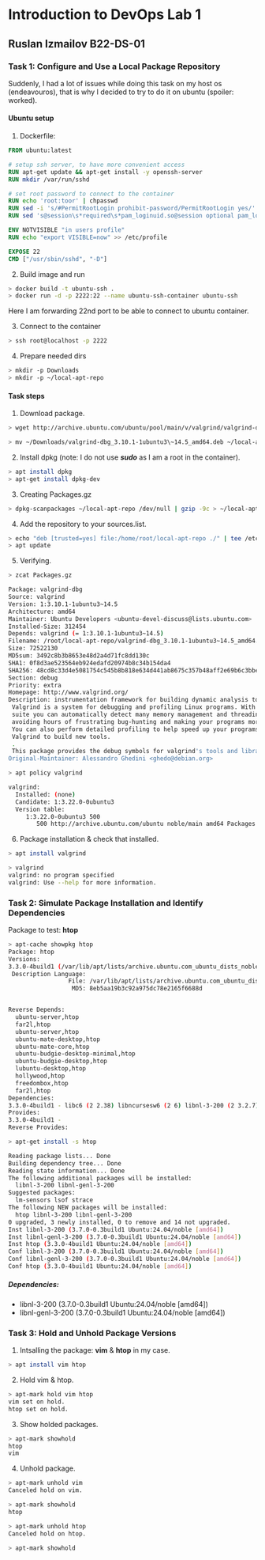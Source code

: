 # Introduction to DevOps Lab 1
## Ruslan Izmailov B22-DS-01 

### Task 1: Configure and Use a Local Package Repository        

Suddenly, I had a lot of issues while doing this task on my host os (endeavouros), that is why I decided to try to do it on ubuntu (spoiler: worked).

#### Ubuntu setup
1) Dockerfile: 
```Dockerfile
FROM ubuntu:latest

# setup ssh server, to have more convenient access
RUN apt-get update && apt-get install -y openssh-server
RUN mkdir /var/run/sshd

# set root password to connect to the container
RUN echo 'root:toor' | chpasswd
RUN sed -i 's/#PermitRootLogin prohibit-password/PermitRootLogin yes/' /etc/ssh/sshd_config
RUN sed 's@session\s*required\s*pam_loginuid.so@session optional pam_loginuid.so@g' -i /etc/pam.d/sshd

ENV NOTVISIBLE "in users profile"
RUN echo "export VISIBLE=now" >> /etc/profile

EXPOSE 22
CMD ["/usr/sbin/sshd", "-D"]
``` 
2) Build image and run 
```sh
> docker build -t ubuntu-ssh .
> docker run -d -p 2222:22 --name ubuntu-ssh-container ubuntu-ssh
```
Here I am forwarding 22nd port to be able to connect to ubuntu container. 

3) Connect to the container
```sh 
> ssh root@localhost -p 2222
```

4) Prepare needed dirs
```sh
> mkdir -p Downloads     
> mkdir -p ~/local-apt-repo
```
#### Task steps          
1) Download package.
```sh
> wget http://archive.ubuntu.com/ubuntu/pool/main/v/valgrind/valgrind-dbg_3.10.1-1ubuntu3~14.5_amd64.deb -P ~/Downloads/

> mv ~/Downloads/valgrind-dbg_3.10.1-1ubuntu3\~14.5_amd64.deb ~/local-apt-repo
``` 

2) Install dpkg  (note: I do not use ___sudo___ as I am a root in the container).
```sh
> apt install dpkg
> apt-get install dpkg-dev
```

3)  Creating Packages.gz    
```sh
> dpkg-scanpackages ~/local-apt-repo /dev/null | gzip -9c > ~/local-apt-repo/Packages.gz
```

4) Add the repository to your sources.list.
```sh
> echo "deb [trusted=yes] file:/home/root/local-apt-repo ./" | tee /etc/apt/sources.list.d/local-apt-repo.list
> apt update
```
5) Verifying.
```sh
> zcat Packages.gz

Package: valgrind-dbg
Source: valgrind
Version: 1:3.10.1-1ubuntu3~14.5
Architecture: amd64
Maintainer: Ubuntu Developers <ubuntu-devel-discuss@lists.ubuntu.com>
Installed-Size: 312454
Depends: valgrind (= 1:3.10.1-1ubuntu3~14.5)
Filename: /root/local-apt-repo/valgrind-dbg_3.10.1-1ubuntu3~14.5_amd64.deb
Size: 72522130
MD5sum: 3492c8b3b8653e48d2a4d71fc8dd130c
SHA1: 0f8d3ae523564eb924edafd20974b8c34b154da4
SHA256: 48cd8c33d4e5081754c545b8b818e634d441ab8675c357b48aff2e69b6c3bbee
Section: debug
Priority: extra
Homepage: http://www.valgrind.org/
Description: instrumentation framework for building dynamic analysis tools (debug)
 Valgrind is a system for debugging and profiling Linux programs. With its tool
 suite you can automatically detect many memory management and threading bugs,
 avoiding hours of frustrating bug-hunting and making your programs more stable.
 You can also perform detailed profiling to help speed up your programs and use
 Valgrind to build new tools.
 .
 This package provides the debug symbols for valgrind's tools and libraries.
Original-Maintainer: Alessandro Ghedini <ghedo@debian.org>

```
```sh
> apt policy valgrind

valgrind:
  Installed: (none)
  Candidate: 1:3.22.0-0ubuntu3
  Version table:
     1:3.22.0-0ubuntu3 500
        500 http://archive.ubuntu.com/ubuntu noble/main amd64 Packages
```

6) Package installation & check that installed.
```sh
> apt install valgrind

> valgrind
valgrind: no program specified
valgrind: Use --help for more information.
```
### Task 2: Simulate Package Installation and Identify Dependencies
Package to test: __htop__

```sh
> apt-cache showpkg htop                
Package: htop
Versions: 
3.3.0-4build1 (/var/lib/apt/lists/archive.ubuntu.com_ubuntu_dists_noble_main_binary-amd64_Packages.lz4)
 Description Language: 
                 File: /var/lib/apt/lists/archive.ubuntu.com_ubuntu_dists_noble_main_binary-amd64_Packages.lz4
                  MD5: 8eb5aa19b3c92a975dc78e2165f6688d


Reverse Depends: 
  ubuntu-server,htop
  far2l,htop
  ubuntu-server,htop
  ubuntu-mate-desktop,htop
  ubuntu-mate-core,htop
  ubuntu-budgie-desktop-minimal,htop
  ubuntu-budgie-desktop,htop
  lubuntu-desktop,htop
  hollywood,htop
  freedombox,htop
  far2l,htop
Dependencies: 
3.3.0-4build1 - libc6 (2 2.38) libncursesw6 (2 6) libnl-3-200 (2 3.2.7) libnl-genl-3-200 (2 3.2.7) libtinfo6 (2 6) lm-sensors (0 (null)) lsof (0 (null)) strace (0 (null)) 
Provides: 
3.3.0-4build1 - 
Reverse Provides:       
```

```sh
> apt-get install -s htop

Reading package lists... Done
Building dependency tree... Done
Reading state information... Done
The following additional packages will be installed:
  libnl-3-200 libnl-genl-3-200
Suggested packages:
  lm-sensors lsof strace
The following NEW packages will be installed:
  htop libnl-3-200 libnl-genl-3-200
0 upgraded, 3 newly installed, 0 to remove and 14 not upgraded.
Inst libnl-3-200 (3.7.0-0.3build1 Ubuntu:24.04/noble [amd64])
Inst libnl-genl-3-200 (3.7.0-0.3build1 Ubuntu:24.04/noble [amd64])
Inst htop (3.3.0-4build1 Ubuntu:24.04/noble [amd64])
Conf libnl-3-200 (3.7.0-0.3build1 Ubuntu:24.04/noble [amd64])
Conf libnl-genl-3-200 (3.7.0-0.3build1 Ubuntu:24.04/noble [amd64])
Conf htop (3.3.0-4build1 Ubuntu:24.04/noble [amd64])
```

##### Dependencies: 
* libnl-3-200 (3.7.0-0.3build1 Ubuntu:24.04/noble [amd64])
* libnl-genl-3-200 (3.7.0-0.3build1 Ubuntu:24.04/noble [amd64])


### Task 3: Hold and Unhold Package Versions

1) Intsalling the package: __vim__ & __htop__ in my case. 
```sh
> apt install vim htop
```

2) Hold vim & htop. 
```sh
> apt-mark hold vim htop
vim set on hold.
htop set on hold.
```

3) Show holded packages. 
```sh
> apt-mark showhold 
htop
vim
```
4) Unhold package. 
```sh
> apt-mark unhold vim
Canceled hold on vim.

> apt-mark showhold
htop

> apt-mark unhold htop
Canceled hold on htop.

> apt-mark showhold
``` 
